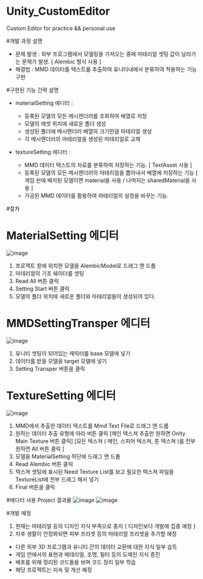 # Unity_CustomEditor
 Custom Editor for practice &amp;&amp; personal use

#개발 과정 설명
- 문제 발생 : 외부 프로그램에서 모델링을 가져오는 중에 마테리얼 셋팅 값이 날라가는 문제가 발생. [ Alembic 형식 사용 ]
- 해결법 : MMD 데이터를 텍스트롤 추출하여 유니티내에서 분류하여 적용하는 기능 구현

#구현된 기능 간략 설명
- materialSetting 에디터 : 
  - 등록된 모델의 모든 메시렌더러를 조회하여 배열로 저정
  - 모델의 에셋 위치에 새로운 폴더 생성
  - 생성된 폴더에 메시랜더러 배열의 크기만큼 마테리얼 생성
  - 각 메시랜더러의 마테리얼을 생성된 마테리얼로 교체
  
- textureSetting 에디터 : 
  - MMD 데이터 텍스트의 자료를 분류하여 저장하는 기능. [ TextAsset 사용 ]
  - 등록된 모델의 모든 메시랜더러의 마테리얼을 뽑아내서 배열에 저장하는 기능
  [ 게임 씬에 배치된 모델이면 material을 사용 / 나머지는 sharedMaterial을 사용 ] 
  - 가공된 MMD 데이터를 활용하여 마테리얼의 설정을 바꾸는 기능. 

#절차

# MaterialSetting 에디터
![image](https://user-images.githubusercontent.com/66342017/232187654-dfae1a51-6c2c-43e5-9013-dff53f6a5664.png)
1. 프로젝트 창에 위치한 모델을 AlembicModel로 드래그 앤 드롭
2. 마테리얼의 기초 쉐이더를 셋팅
3. Read All 버튼 클릭
4. Setting Start 버튼 클릭
5. 모델의 폴더 위치에 새로운 폴더와 마테리얼들이 생성되어 있다.

# MMDSettingTransper 에디터
![image](https://user-images.githubusercontent.com/66342017/232547795-ad1c0595-0a68-49b8-9153-dd6692d271a8.png)
1. 유니티 셋팅이 되어있는 캐릭터를 base 모델에 넣기
2. 데이터를 받을 모델을 target 모델에 넣기
3. Setting Transper 버튼을 클릭

# TextureSetting 에디터
![image](https://user-images.githubusercontent.com/66342017/232188811-0d176203-dadc-4cab-87f4-7826e8f7a126.png)
1. MMD에서 추출한 데이터 텍스트를 Mmd Text File로 드래그 앤 드롭
2. 원하는 데이터 추출 유형에 따라 버튼 클릭
[메인 텍스쳐 추출만 원하면 Onlty Main Texture 버튼 클릭]
[모든 텍스쳐 ( 메인, 스피어 텍스쳐, 톤 텍스쳐 )를 전부 원하면 All 버튼 클릭 ]
3. 모델을 MaterialSetting 하단에 드래그 앤 드롭
4. Read Alembic 버튼 클릭
5. 텍스쳐 셋팅에 표시된 Need Texture List를 보고 필요한 텍스쳐 파일을 TextureList에 전부 드래그 해서 넣기
6. Final 버튼을 클릭


#에디터 사용 Project 결과물
![image](https://user-images.githubusercontent.com/66342017/204307961-8a6ccdcb-2e12-40a7-8414-a6514d0d42af.png)
![image](https://user-images.githubusercontent.com/66342017/232549802-c4de6861-a356-4425-b743-8a4cccd8c9e3.png)


#개발 예정
1. 현재는 마테리얼 등의 디자인 지식 부족으로 중지 { 디자인보다 개발에 집중 예정 }
2. 차후 생활이 안정화되면 피부 프리셋 등의 마테리얼 프리셋을 추가할 예정

* 다른 외부 3D 프로그램과 유니티 간의 데이터 교환에 대한 지식 일부 습득
* 게임 안에서의 표현과 메테리얼, 조명, 필터 등의 도메인 지식 증진
* 배포를 위해 정리된 코드들을 보며 코드 정리 일부 학습
* 해당 프로젝트는 지속 및 개선 예정
